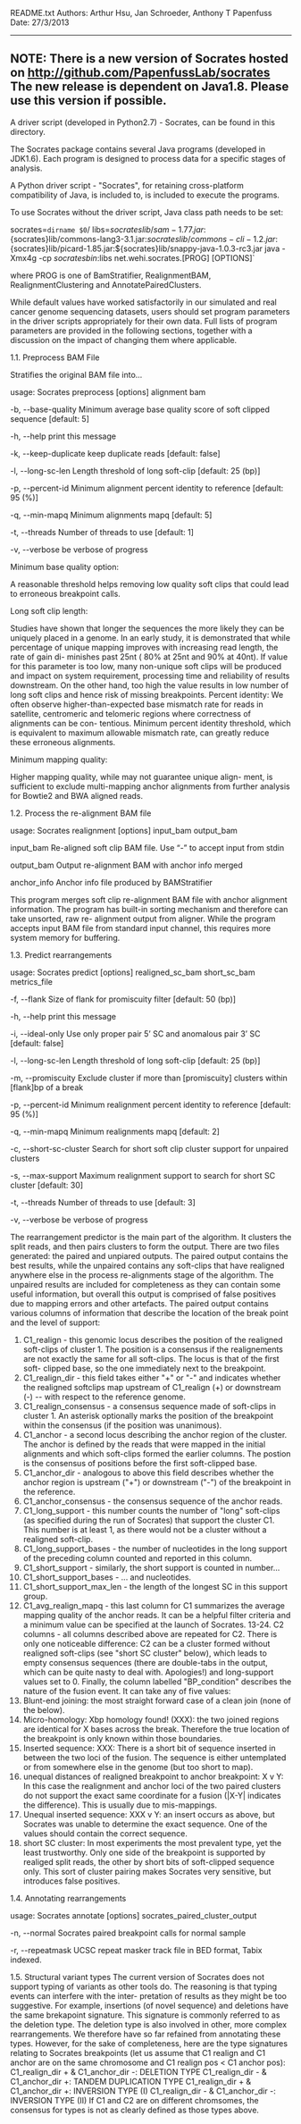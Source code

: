 README.txt
Authors: Arthur Hsu, Jan Schroeder, Anthony T Papenfuss 
Date: 27/3/2013

-----
NOTE:
There is a new version of Socrates hosted on http://github.com/PapenfussLab/socrates
The new release is dependent on Java1.8. Please use this version if possible.
----

A driver script (developed in Python2.7) - Socrates, can be found in this directory.

The Socrates package contains several Java programs (developed in JDK1.6).
Each program is designed to process data for a specific stages of analysis.

A Python driver script - "Socrates", for retaining cross-platform compatibility of Java,
is included to, is included to execute the programs. 

To use Socrates without the driver script, Java class path needs to be set:

socrates=`dirname $0`/
libs=${socrates}lib/sam-1.77.jar:${socrates}lib/commons-lang3-3.1.jar:${socrates}lib/commons-cli-1.2.jar:${socrates}lib/picard-1.85.jar:${socrates}lib/snappy-java-1.0.3-rc3.jar
java -Xmx4g -cp ${socrates}bin:$libs net.wehi.socrates.[PROG] [OPTIONS]`

where PROG is one of BamStratifier, RealignmentBAM, RealignmentClustering and AnnotatePairedClusters.

While default values have worked satisfactorily in our simulated and real
cancer genome sequencing datasets, users should set program parameters in the
driver scripts appropriately for their own data. Full lists of program
parameters are provided in the following sections, together with a discussion
on the impact of changing them where applicable.


1.1. Preprocess BAM File 

Stratifies the original BAM file into...

usage: Socrates preprocess [options] alignment bam

-b,	--base-quality <score>	Minimum average base quality score of soft clipped sequence  [default: 5] 

-h,	--help 			print this message 

-k,	--keep-duplicate	keep duplicate reads [default: false]

-l,	--long-sc-len <length>	Length threshold of long soft-clip [default: 25 (bp)]

-p,	--percent-id <pid> 	Minimum alignment percent identity to reference [default: 95 (%)]

-q,	--min-mapq <mapq> 	Minimum alignments mapq [default: 5]

-t,	--threads <threads> 	Number of threads to use [default: 1]

-v,	--verbose		be verbose of progress

    
Minimum base quality option:
 
A reasonable threshold helps removing low quality
soft clips that could lead to erroneous breakpoint calls.

Long soft clip length: 

Studies have shown that longer the sequences the more
likely they can be uniquely placed in a genome. In an early study, it is
demonstrated that while percentage of unique mapping improves with increasing
read length, the rate of gain di- minishes past 25nt ( 80% at 25nt and 90% at
40nt). If value for this parameter is too low, many non-unique soft clips will
be produced and impact on system requirement, processing time and reliability
of results downstream. On the other hand, too high the value results in low
number of long soft clips and hence risk of missing breakpoints.
Percent identity: We often observe higher-than-expected base mismatch rate for
reads in satellite, centromeric and telomeric regions where correctness of
alignments can be con- tentious. Minimum percent identity threshold, which is
equivalent to maximum allowable mismatch rate, can greatly reduce these
erroneous alignments.

Minimum mapping quality:
 
Higher mapping quality, while may not guarantee
unique align- ment, is sufficient to exclude multi-mapping anchor alignments
from further analysis for Bowtie2 and BWA aligned reads.


1.2. Process the re-alignment BAM file

usage: Socrates realignment [options] input_bam output_bam

input_bam 	Re-aligned soft clip BAM file. Use “-” to accept input from stdin

output_bam 	Output re-alignment BAM with anchor info merged

anchor_info	Anchor info file produced by BAMStratifier


This program merges soft clip re-alignment BAM file with anchor alignment
information. The program has built-in sorting mechanism and therefore can take
unsorted, raw re- alignment output from aligner. While the program accepts
input BAM file from standard input channel, this requires more system memory
for buffering.


1.3. Predict rearrangements

usage: Socrates predict [options] realigned_sc_bam short_sc_bam metrics_file

-f,	--flank <flank> 		Size of flank for promiscuity filter [default: 50 (bp)]

-h,	--help 				print this message 

-i,	--ideal-only 			Use only proper pair 5’ SC and anomalous pair 3’ SC [default: false]

-l,	--long-sc-len <length> 		Length threshold of long soft-clip [default: 25 (bp)]

-m,	--promiscuity <threshold>	Exclude cluster if more than [promiscuity] clusters within [flank]bp of a break

-p,	--percent-id <pid>		Minimum realignment percent identity to reference [default: 95 (%)]

-q,	--min-mapq <mapq> 		Minimum realignments mapq [default: 2]

-c,	--short-sc-cluster 		Search for short soft clip cluster support for unpaired clusters 

-s,	--max-support <support> 	Maximum realignment support to search for short SC cluster [default: 30]

-t,	--threads <threads> 		Number of threads to use [default: 3]

-v,	--verbose			be verbose of progress
     
The rearrangement predictor is the main part of the algorithm. It clusters the 
split reads, and then pairs clusters to form the output. 
There are two files generated: the paired and unpiared outputs. The paired output
contains the best results, while the unpaired contains any soft-clips that have 
realigned anywhere else in the process re-alignments stage of the algorithm.
The unpaired results are included for completeness as they can contain some
useful information, but overall this output is comprised of false positives 
due to mapping errors and other artefacts. 
The paired output contains various columns of information that describe the 
location of the break point and the level of support:
1. C1_realign - this genomic locus describes the position of the realigned 
soft-clips of cluster 1. The position is a consensus if the realignements are
not exactly the same for all soft-clips. The locus is that of the first soft-
clipped base, so the one immediately next to the breakpoint.
2. C1_realign_dir - this field takes either "+" or "-" and indicates whether 
the realigned softclips map upstream of C1_realign (+) or downstream (-) --
with respect to the reference genome.
3. C1_realign_consensus - a consensus sequence made of soft-clips in cluster 1.
An asterisk optionally marks the position of the breakpoint within the 
consensus (if the position was unanimous). 
4. C1_anchor - a second locus describing the anchor region of the cluster. 
The anchor is defined by the reads that were mapped in the initial alignments
and which soft-clips formed the earlier columns. The postion is the consensus
of positions before the first soft-clipped base.
5. C1_anchor_dir - analogous to above this field describes whether the anchor
region is upstream ("+") or downstream ("-") of the breakpoint in the reference.
6. C1_anchor_consensus - the consensus sequence of the anchor reads.
7. C1_long_support - this number counts the number of "long" soft-clips (as
specified during the run of Socrates) that support the cluster C1. This number is
at least 1, as there would not be a cluster without a realigned soft-clip.
8. C1_long_support_bases - the number of nucleotides in the long support of 
the preceding column counted and reported in this column.
9. C1_short_support - similarly, the short support is counted in number...
10. C1_short_support_bases - ... and nucleotides.
11. C1_short_support_max_len - the length of the longest SC in this support group.
12. C1_avg_realign_mapq - this last column for C1 summarizes the average mapping
quality of the anchor reads. It can be a helpful filter criteria and a minimum
value can be specified at the launch of Socrates.
13-24. C2 columns - all columns described above are repeated for C2. There is 
only one noticeable difference: C2 can be a cluster formed without realigned 
soft-clips (see "short SC cluster" below), which leads to empty consensus 
sequences (there are double-tabs in the output, which can be quite nasty to
deal with. Apologies!) and long-support values set to 0.
Finally, the column labelled "BP_condition" describes the nature of the fusion 
event. It can take any of five values:
1. Blunt-end joining: the most straight forward case of a clean join (none
of the below).
2. Micro-homology: Xbp homology found! (XXX): the two joined regions are 
identical for X bases across the break. Therefore the true location of the 
breakpoint is only known within those boundaries.
3. Inserted sequence: XXX: There is a short bit of sequence inserted in 
between the two loci of the fusion. The sequence is either untemplated or 
from somewhere else in the genome (but too short to map).
4. unequal distances of realigned breakpoint to anchor breakpoint: X v Y: 
In this case the realignment and anchor loci of the two paired clusters do 
not support the exact same coordinate for a fusion (|X-Y| indicates the 
difference). This is usually due to mis-mappings.
5. Unequal inserted sequence: XXX v Y: an insert occurs as above, but 
Socrates was unable to determine the exact sequence. One of the values 
should contain the correct sequence.
6. short SC cluster: In most experiments the most prevalent type, yet the
least trustworthy. Only one side of the breakpoint is supported by realiged
split reads, the other by short bits of soft-clipped sequence only. This sort
of cluster pairing makes Socrates very sensitive, but introduces false 
positives.
  
1.4. Annotating rearrangements

usage: Socrates annotate [options] socrates_paired_cluster_output

-n,	--normal <normal>	Socrates paired breakpoint calls for normal sample 

-r,	--repeatmask <file>	UCSC repeat masker track file in BED format, Tabix indexed.

1.5. Structural variant types
The current version of Socrates does not support typing of variants as other
tools do. The reasoning is that typing events can interfere with the inter-
pretation of results as they might be too suggestive. For example, insertions
(of novel sequence) and deletions have the same brekapoint signature. This 
signature is commonly referred to as the deletion type. The deletion type is
also involved in other, more complex rearrangements. We therefore have so far
refained from annotating these types. 
However, for the sake of completeness, here are the type signatures relating to 
Socrates breakpoints (let us assume that C1 realign and C1 anchor are on the same 
chromosome and C1 realign pos < C1 anchor pos):
C1_realign_dir + & C1_anchor_dir -: DELETION TYPE
C1_realign_dir - & C1_anchor_dir +: TANDEM DUPLICATION TYPE
C1_realign_dir + & C1_anchor_dir +: INVERSION TYPE (I)
C1_realign_dir - & C1_anchor_dir -: INVERSION TYPE (II)
If C1 and C2 are on different chromsomes, the consensus for types is not as 
clearly defined as those types above. 
